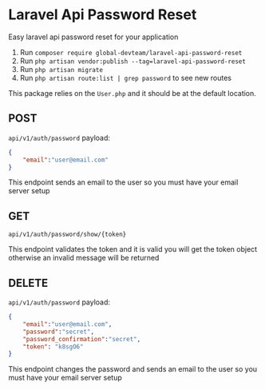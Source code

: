 # Laravel Api Password Reset

Easy laravel api password reset for your application

1. Run `composer require global-devteam/laravel-api-password-reset`
2. Run `php artisan vendor:publish --tag=laravel-api-password-reset`
3. Run `php artisan migrate`
4. Run `php artisan route:list | grep password` to see new routes

This package relies on the `User.php` and it should be at the default location.

## POST
`api/v1/auth/password`
payload:
```JSON
{
	"email":"user@email.com"
}
```
This endpoint sends an email to the user so you must have your email server setup

## GET
`api/v1/auth/password/show/{token}`

This endpoint validates the token and it is valid you will get the token object otherwise an invalid message will be returned

## DELETE
`api/v1/auth/password`
payload:
```JSON
{
	"email":"user@email.com",
	"password":"secret",
	"password_confirmation":"secret",
	"token": "k8sgO6"
}
```
This endpoint changes the password and sends an email to the user so you must have your email server setup
